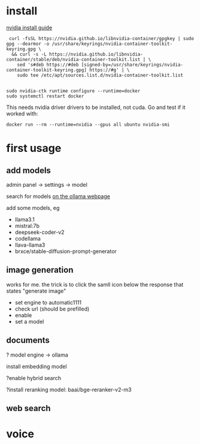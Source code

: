  


 # install
 
[nvidia install guide](https://docs.nvidia.com/datacenter/cloud-native/container-toolkit/latest/install-guide.html)

```
 curl -fsSL https://nvidia.github.io/libnvidia-container/gpgkey | sudo gpg --dearmor -o /usr/share/keyrings/nvidia-container-toolkit-keyring.gpg \
  && curl -s -L https://nvidia.github.io/libnvidia-container/stable/deb/nvidia-container-toolkit.list | \
    sed 's#deb https://#deb [signed-by=/usr/share/keyrings/nvidia-container-toolkit-keyring.gpg] https://#g' | \
    sudo tee /etc/apt/sources.list.d/nvidia-container-toolkit.list


sudo nvidia-ctk runtime configure --runtime=docker
sudo systemctl restart docker
```
This needs nvidia driver drivers to be installed, not cuda. Go and test if it worked with: 
``` 
docker run --rm --runtime=nvidia --gpus all ubuntu nvidia-smi
```


# first usage

## add models
admin panel -> settings -> model

search for models [on the ollama webpage](https://ollama.com/search?c=code)

add some models, eg
- llama3.1
- mistral:7b
- deepseek-coder-v2
- codellama 
- llava-llama3 
- brxce/stable-diffusion-prompt-generator 


## image generation
works for me. the trick is to click the samll icon below the response that states "generate image"
- set engine to automatic1111
- check url (should be prefilled) 
- enable
- set a model

## documents
? model engine -> ollama

install embedding model

?enable hybrid search

?install reranking model: baai/bge-reranker-v2-m3


## web search


# voice
